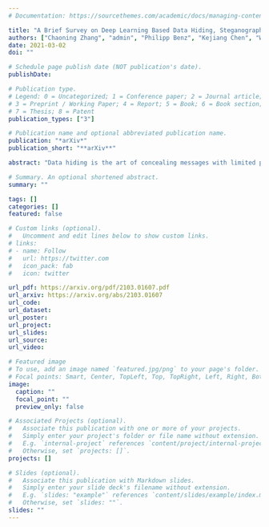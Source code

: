 ```yaml
---
# Documentation: https://sourcethemes.com/academic/docs/managing-content/

title: "A Brief Survey on Deep Learning Based Data Hiding, Steganography and Watermarking"
authors: ["Chaoning Zhang", "admin", "Philipp Benz", "Kejiang Chen", "Weiming Zhang", "In So Kweon"]
date: 2021-03-02
doi: ""

# Schedule page publish date (NOT publication's date).
publishDate: 

# Publication type.
# Legend: 0 = Uncategorized; 1 = Conference paper; 2 = Journal article;
# 3 = Preprint / Working Paper; 4 = Report; 5 = Book; 6 = Book section;
# 7 = Thesis; 8 = Patent
publication_types: ["3"]

# Publication name and optional abbreviated publication name.
publication: "*arXiv*"
publication_short: "**arXiv**"

abstract: "Data hiding is the art of concealing messages with limited perceptual changes. Recently, deep learning has provided enriching perspectives for it and made significant progress. In this work, we conduct a brief yet comprehensive review of existing literature and outline three meta-architectures. Based on this, we summarize specific strategies for various applications of deep hiding, including steganography, light field messaging and watermarking. Finally, further insight into deep hiding is provided through incorporating the perspective of adversarial attack."

# Summary. An optional shortened abstract.
summary: ""

tags: []
categories: []
featured: false

# Custom links (optional).
#   Uncomment and edit lines below to show custom links.
# links:
# - name: Follow
#   url: https://twitter.com
#   icon_pack: fab
#   icon: twitter

url_pdf: https://arxiv.org/pdf/2103.01607.pdf
url_arxiv: https://arxiv.org/abs/2103.01607
url_code:
url_dataset:
url_poster:
url_project:
url_slides:
url_source:
url_video:

# Featured image
# To use, add an image named `featured.jpg/png` to your page's folder. 
# Focal points: Smart, Center, TopLeft, Top, TopRight, Left, Right, BottomLeft, Bottom, BottomRight.
image:
  caption: ""
  focal_point: ""
  preview_only: false

# Associated Projects (optional).
#   Associate this publication with one or more of your projects.
#   Simply enter your project's folder or file name without extension.
#   E.g. `internal-project` references `content/project/internal-project/index.md`.
#   Otherwise, set `projects: []`.
projects: []

# Slides (optional).
#   Associate this publication with Markdown slides.
#   Simply enter your slide deck's filename without extension.
#   E.g. `slides: "example"` references `content/slides/example/index.md`.
#   Otherwise, set `slides: ""`.
slides: ""
---
```

